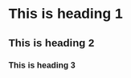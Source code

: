 <!DOCTYPE html>
<html lang="en">
<head>
    <meta charset="UTF-8">
    <meta name="viewport" content="width=device-width, initial-scale=1.0">
    <title>Headings Example</title>
    <style>
        body {
            font-family: Arial, sans-serif;
            margin: 20px;
        }

 h1 {
font-size: 32px;
            font-family: 'Times New Roman', serif;
            text-align: center;
            text-shadow: 2px 2px 2px gray;
            border-bottom: 2px solid black;
            padding-bottom: 10px;
        }

 h2 {
            font-size: 24px;
            font-style: italic;
            text-align: center;
            border: 2px solid yellow;
            padding: 10px;
            display: inline-block;
        }

h3 {
            font-size: 18px;
            font-family: Arial, sans-serif;
            text-align: right;
        }
    </style>
</head>
<body>
    <h1>This is heading 1</h1>
    <h2>This is heading 2</h2>
    <h3>This is heading 3</h3>
</body>
</html>
